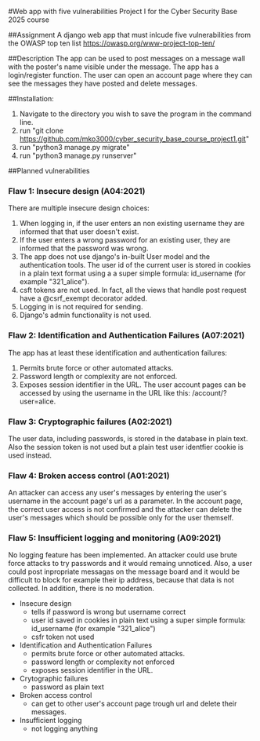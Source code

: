 #Web app with five vulnerabilities
Project I for the Cyber Security Base 2025 course

##Assignment
A django web app that must inlcude five vulnerabilities from the OWASP top ten list https://owasp.org/www-project-top-ten/

##Description
The app can be used to post messages on a message wall with the poster's name visible under the message. The app has a login/register function. The user can open an account page where they can see the messages they have posted and delete messages.

##Installation:
1. Navigate to the directory you wish to save the program in the command line.
1. run "git clone https://github.com/mko3000/cyber_security_base_course_project1.git"
1. run "python3 manage.py migrate"
1. run "python3 manage.py runserver"


##Planned vulnerabilities

### Flaw 1: Insecure design (A04:2021)
There are multiple insecure design choices:
1. When logging in, if the user enters an non existing username they are informed that that user doesn't exist.
1. If the user enters a wrong password for an existing user, they are informed that the password was wrong.
1. The app does not use django's in-built User model and the authentication tools. The user id of the current user is stored in cookies in a plain text format using a a super simple formula: id_username (for example "321_alice").
1. csft tokens are not used. In fact, all the views that handle post request have a @csrf_exempt decorator added.
1. Logging in is not required for sending.
1. Django's admin functionality is not used.

### Flaw 2: Identification and Authentication Failures (A07:2021)

The app has at least these identification and authentication failures:
1. Permits brute force or other automated attacks.
1. Password length or complexity are not enforced.
1. Exposes session identifier in the URL. The user account pages can be accessed by using the username in the URL like this: /account/?user=alice.

### Flaw 3: Cryptographic failures (A02:2021)
The user data, including passwords, is stored in the database in plain text. Also the session token is not used but a plain test user identfier cookie is used instead.

### Flaw 4: Broken access control (A01:2021)
An attacker can access any user's messages by entering the user's username in the account page's url as a parameter. In the account page, the correct user access is not confirmed and the attacker can delete the user's messages which should be possible only for the user themself.

### Flaw 5: Insufficient logging and monitoring (A09:2021)
No logging feature has been implemented. An attacker could use brute force attacks to try passwords and it would remaing unnoticed. Also, a user could post inpropriate messagas on the message board and it would be difficult to block for example their ip address, because that data is not collected. In addition, there is no moderation.

- Insecure design
    - tells if password is wrong but username correct
    - user id saved in cookies in plain text using a super simple formula: id_username (for example "321_alice")
    - csfr token not used
- Identification and Authentication Failures
    - permits brute force or other automated attacks.
    - password length or complexity not enforced
    - exposes session identifier in the URL.
- Crytographic failures
    - password as plain text
- Broken access control
    - can get to other user's account page trough url and delete their messages.
- Insufficient logging
    - not logging anything


